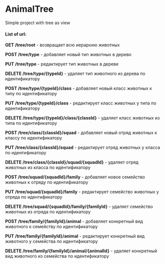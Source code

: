 # AnimalTree
Simple project with tree as view

#### List of url:

**GET /tree/root** - возвращает всю иерархию животных

**POST /tree/type** - добавляет новый тип животных в дерево

**PUT /tree/type** - редактирует тип животных в дереве

**DELETE /tree/type/{typeId}** - удаляет тип животного из дерева по идентификатору 

**POST /tree/type/{typeId}/class** - добавляет новый класс животных к типу по идентификатору

**PUT /tree/type/{typeId}/class** - редактирует класс животных у типа по идентификатору

**DELETE /tree/type/{typeId}/class/{classId}** - удаляет класс животных из типа по идентификатору

**POST /tree/class/{classId}/squad** - добавляет новый отряд животных к классу по идентификатору

**PUT /tree/class/{classId}/squad** - редактирует отряд животных у класса по идентификатору

**DELETE /tree/class/{classId}/squad/{squadId}** - удаляет отряд животных из класса по идентификатору

**POST /tree/squad/{squadId}/family** - добавляет новое семейство животных к отряду по идентификатору

**PUT /tree/squad/{squadId}/family** - редактирует семейство животных у отряда по идентификатору

**DELETE /tree/squad/{squadId}/family/{familyId}** - удаляет семейство животных из отряда по идентификатору

**POST /tree/family/{familyId}/animal** - добавляет конкретный вид животного к семейству по идентификатору

**PUT /tree/family/{familyId}/animal** - редактирует конкретный вид животного у семейства по идентификатору

**DELETE /tree/family/{familyId}/animal/{animalId}** - удаляет конкретный вид животного из семейства по идентификатору
